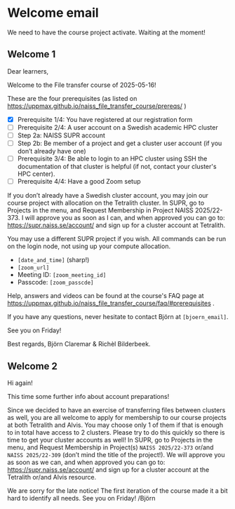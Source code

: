 # Welcome email

<!-- markdownlint-disable MD013 --><!-- We ignore the 80-chars max line length, so that these letters can be copy-pasted as-is -->

We need to have the course project activate. Waiting at the moment!


## Welcome 1

Dear learners,

Welcome to the File transfer course of 2025-05-16!

These are the four prerequisites (as listed on <https://uppmax.github.io/naiss_file_transfer_course/prereqs/> )

- [x] Prerequisite 1/4: You have registered at our registration form
- [ ] Prerequisite 2/4: A user account on a Swedish academic HPC cluster
- [ ] Step 2a: NAISS SUPR account
- [ ] Step 2b: Be member of a project and get a cluster user account (if you don’t already have one)
- [ ] Prerequisite 3/4: Be able to login to an HPC cluster using SSH
  the documentation of that cluster is helpful (if not, contact your cluster's HPC center).
- [ ] Prerequisite 4/4: Have a good Zoom setup

If you don’t already have a Swedish cluster account, you may join our course project with allocation on the Tetralith cluster.
In SUPR, go to Projects in the menu, and Request Membership in Project NAISS 2025/22-373.
I will approve you as soon as I can, and when approved you can go to:  <https://supr.naiss.se/account/> and sign up for a cluster account at Tetralith.

You may use a different SUPR project if you wish. All commands can be run on the login node, not using up your compute allocation.

- `[date_and_time]` (sharp!)
- `[zoom_url]`
- Meeting ID: `[zoom_meeting_id]`
- Passcode: `[zoom_passcde]`

Help, answers and videos can be found at the course's FAQ page at <https://uppmax.github.io/naiss_file_transfer_course/faq/#prerequisites> .

If you have any questions, never hesitate to contact Björn at `[bjoern_email]`.

See you on Friday!

Best regards,
Björn Claremar & Richèl Bilderbeek.


## Welcome 2

Hi again!

This time some further info about account preparations!

Since we decided to have an exercise of transferring files between clusters as well, you are all welcome to apply for membership to our course projects at both Tetralith and Alvis.
You may choose only 1 of them if that is enough to in total have access to 2 clusters.
Please try to do this quickly so there is time to get your cluster accounts as well!
In SUPR, go to Projects in the menu, and Request Membership in Project(s) `NAISS 2025/22-373` or/and `NAISS 2025/22-309` (don’t mind the title of the project!).
We will approve you as soon as we can, and when approved you can go to:  <https://supr.naiss.se/account/> and sign up for a cluster account at the Tetralith or/and Alvis resource.

We are sorry for the late notice! The first iteration of the course made it a bit hard to identify all needs.
See you on Friday!
/Björn

<!-- markdownlint-enable MD013 -->
